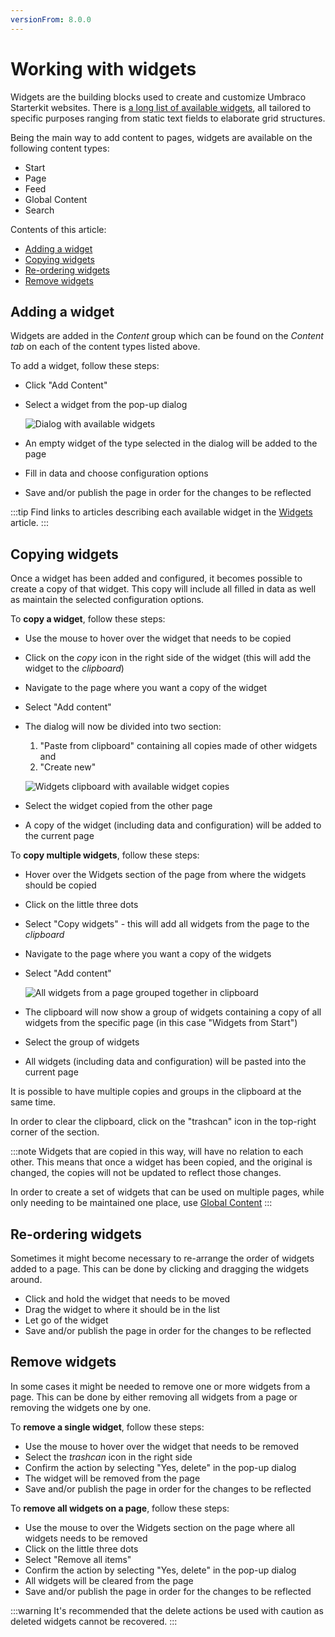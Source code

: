 ```yaml
---
versionFrom: 8.0.0
---
```


# Working with widgets

Widgets are the building blocks used to create and customize Umbraco Starterkit websites. There is [a long list of available widgets](../../Uno-pedia/Widgets), all tailored to specific purposes ranging from static text fields to elaborate grid structures.

Being the main way to add content to pages, widgets are available on the following content types:

* Start
* Page
* Feed
* Global Content
* Search

Contents of this article:

* [Adding a widget](#adding-a-widget)
* [Copying widgets](#copying-widgets)
* [Re-ordering widgets](#re-ordering-widgets)
* [Remove widgets](#remove-widgets)

## Adding a widget

Widgets are added in the *Content* group which can be found on the *Content tab* on each of the content types listed above.

To add a widget, follow these steps:

* Click "Add Content"
* Select a widget from the pop-up dialog

  ![Dialog with available widgets](images/available-widgets.png)

* An empty widget of the type selected in the dialog will be added to the page
* Fill in data and choose configuration options
* Save and/or publish the page in order for the changes to be reflected

:::tip
Find links to articles describing each available widget in the [Widgets](../Uno-pedia/Widgets) article.
:::

## Copying widgets

Once a widget has been added and configured, it becomes possible to create a copy of that widget. This copy will include all filled in data as well as maintain the selected configuration options.

To **copy a widget**, follow these steps:

* Use the mouse to hover over the widget that needs to be copied
* Click on the *copy* icon in the right side of the widget (this will add the widget to the *clipboard*)
* Navigate to the page where you want a copy of the widget
* Select "Add content"
* The dialog will now be divided into two section:
  1. "Paste from clipboard" containing all copies made of other widgets and
  2. "Create new"

  ![Widgets clipboard with available widget copies](images/widgets-clipboard.png)

* Select the widget copied from the other page
* A copy of the widget (including data and configuration) will be added to the current page

To **copy multiple widgets**, follow these steps:

* Hover over the Widgets section of the page from where the widgets should be copied
* Click on the little three dots
* Select "Copy widgets" - this will add all widgets from the page to the *clipboard*
* Navigate to the page where you want a copy of the widgets
* Select "Add content"

  ![All widgets from a page grouped together in clipboard](images/widgets-multiple.png)

* The clipboard will now show a group of widgets containing a copy of all widgets from the specific page (in this case "Widgets from Start")
* Select the group of widgets
* All widgets (including data and configuration) will be pasted into the current page

It is possible to have multiple copies and groups in the clipboard at the same time.

In order to clear the clipboard, click on the "trashcan" icon in the top-right corner of the section.

:::note
Widgets that are copied in this way, will have no relation to each other. This means that once a widget has been copied, and the original is changed, the copies will not be updated to reflect those changes.

In order to create a set of widgets that can be used on multiple pages, while only needing to be maintained one place, use [Global Content](../../Uno-pedia/Content-Types/Global-Content)
:::

## Re-ordering widgets

Sometimes it might become necessary to re-arrange the order of widgets added to a page. This can be done by clicking and dragging the widgets around.

* Click and hold the widget that needs to be moved
* Drag the widget to where it should be in the list
* Let go of the widget
* Save and/or publish the page in order for the changes to be reflected

## Remove widgets

In some cases it might be needed to remove one or more widgets from a page. This can be done by either removing all widgets from a page or removing the widgets one by one.

To **remove a single widget**, follow these steps:

* Use the mouse to hover over the widget that needs to be removed
* Select the *trashcan* icon in the right side
* Confirm the action by selecting "Yes, delete" in the pop-up dialog
* The widget will be removed from the page
* Save and/or publish the page in order for the changes to be reflected

To **remove all widgets on a page**, follow these steps:

* Use the mouse to over the Widgets section on the page where all widgets needs to be removed
* Click on the little three dots
* Select "Remove all items"
* Confirm the action by selecting "Yes, delete" in the pop-up dialog
* All widgets will be cleared from the page
* Save and/or publish the page in order for the changes to be reflected

:::warning
It's recommended that the delete actions be used with caution as deleted widgets cannot be recovered.
:::
